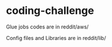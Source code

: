 # coding-challenge

Glue jobs codes are in reddit/aws/

Config files and Libraries are in reddit/lib/

